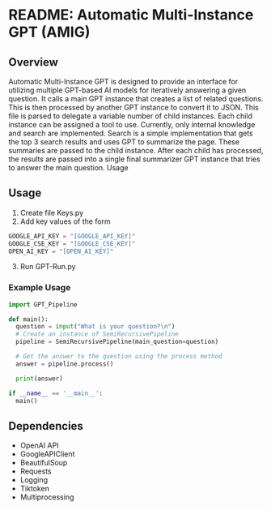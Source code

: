 # README: Automatic Multi-Instance GPT (AMIG)

## Overview

Automatic Multi-Instance GPT is designed to provide an interface for utilizing multiple GPT-based AI models for iteratively answering a given question. It calls a main GPT instance that creates a list of related questions. This is then processed by another GPT instance to convert it to JSON. This file is parsed to delegate a variable number of child instances. Each child instance can be assigned a tool to use. Currently, only internal knowledge and search are implemented. Search is a simple implementation that gets the top 3 search results and uses GPT to summarize the page. These summaries are passed to the child instance. After each child has processed, the results are passed into a single final summarizer GPT instance that tries to answer the main question.
Usage

## Usage

1. Create file Keys.py
2. Add key values of the form
```python
GOOGLE_API_KEY = "[GOOGLE_API_KEY]"
GOOGLE_CSE_KEY = "[GOOGLE_CSE_KEY]"
OPEN_AI_KEY = "[OPEN_AI_KEY]"
```
3. Run GPT-Run.py 

### Example Usage

```python
import GPT_Pipeline

def main():
  question = input("What is your question?\n")
  # Create an instance of SemiRecursivePipeline
  pipeline = SemiRecursivePipeline(main_question=question)

  # Get the answer to the question using the process method
  answer = pipeline.process()

  print(answer)

if __name__ == '__main__':
  main()

```

## Dependencies

- OpenAI API 
- GoogleAPIClient
- BeautifulSoup
- Requests
- Logging
- Tiktoken
- Multiprocessing
